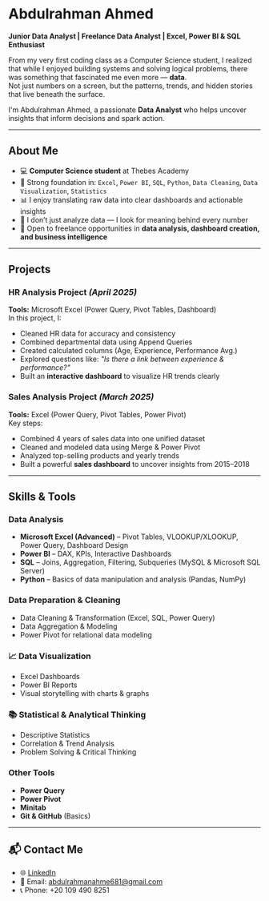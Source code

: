 # Abdulrahman Ahmed

**Junior Data Analyst | Freelance Data Analyst | Excel, Power BI & SQL Enthusiast**

From my very first coding class as a Computer Science student, I realized that while I enjoyed building systems and solving logical problems, there was something that fascinated me even more — **data**.  
Not just numbers on a screen, but the patterns, trends, and hidden stories that live beneath the surface.  

I'm Abdulrahman Ahmed, a passionate **Data Analyst** who helps uncover insights that inform decisions and spark action.

---

## About Me

- 💻 **Computer Science student** at Thebes Academy  
- 🧩 Strong foundation in: `Excel`, `Power BI`, `SQL`, `Python`, `Data Cleaning`, `Data Visualization`, `Statistics`
- 📊 I enjoy translating raw data into clear dashboards and actionable insights
- 🔎 I don’t just analyze data — I look for meaning behind every number
- 💼 Open to freelance opportunities in **data analysis, dashboard creation, and business intelligence**

---

## Projects

### **HR Analysis Project** *(April 2025)*  
**Tools:** Microsoft Excel (Power Query, Pivot Tables, Dashboard)  
In this project, I:
- Cleaned HR data for accuracy and consistency  
- Combined departmental data using Append Queries  
- Created calculated columns (Age, Experience, Performance Avg.)  
- Explored questions like: *"Is there a link between experience & performance?"*  
- Built an **interactive dashboard** to visualize HR trends clearly

### **Sales Analysis Project** *(March 2025)*  
**Tools:** Excel (Power Query, Pivot Tables, Power Pivot)  
Key steps:
- Combined 4 years of sales data into one unified dataset  
- Cleaned and modeled data using Merge & Power Pivot  
- Analyzed top-selling products and yearly trends  
- Built a powerful **sales dashboard** to uncover insights from 2015–2018

---

##  Skills & Tools

### Data Analysis
- **Microsoft Excel (Advanced)** – Pivot Tables, VLOOKUP/XLOOKUP, Power Query, Dashboard Design
- **Power BI** – DAX, KPIs, Interactive Dashboards
- **SQL** – Joins, Aggregation, Filtering, Subqueries (MySQL & Microsoft SQL Server)
- **Python** – Basics of data manipulation and analysis (Pandas, NumPy)

### Data Preparation & Cleaning
- Data Cleaning & Transformation (Excel, SQL, Power Query)
- Data Aggregation & Modeling
- Power Pivot for relational data modeling

### 📈 Data Visualization
- Excel Dashboards
- Power BI Reports
- Visual storytelling with charts & graphs

### 📚 Statistical & Analytical Thinking
- Descriptive Statistics
- Correlation & Trend Analysis
- Problem Solving & Critical Thinking

### Other Tools
- **Power Query**
- **Power Pivot**
- **Minitab**
- **Git & GitHub** (Basics)

---

## 📬 Contact Me

- 🌐 [LinkedIn](https://www.linkedin.com/in/abdulrahman-ahmed66)
- 📧 Email: abdulrahmanahme681@gmail.com
- 📞 Phone: +20 109 490 8251
